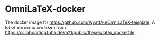 # OmniLaTeX-docker
The docker image for https://github.com/WyattAu/OmniLaTeX-template. A lot of elements are taken from https://collaborating.tuhh.de/m21/public/theses/latex_dockerfile.